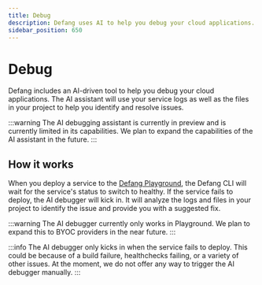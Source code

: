 ```yaml
---
title: Debug
description: Defang uses AI to help you debug your cloud applications.
sidebar_position: 650
---
```


# Debug

Defang includes an AI-driven tool to help you debug your cloud applications. The AI assistant will use your service logs as well as the files in your project to help you identify and resolve issues.

:::warning
The AI debugging assistant is currently in preview and is currently limited in its capabilities. We plan to expand the capabilities of the AI assistant in the future.
:::

## How it works

When you deploy a service to the [Defang Playground](./defang-playground.md), the Defang CLI will wait for the service's status to switch to healthy. If the service fails to deploy, the AI debugger will kick in. It will analyze the logs and files in your project to identify the issue and provide you with a suggested fix.

:::warning
The AI debugger currently only works in Playground. We plan to expand this to BYOC providers in the near future.
:::

:::info
The AI debugger only kicks in when the service fails to deploy. This could be because of a build failure, healthchecks failing, or a variety of other issues. At the moment, we do not offer any way to trigger the AI debugger manually.
:::